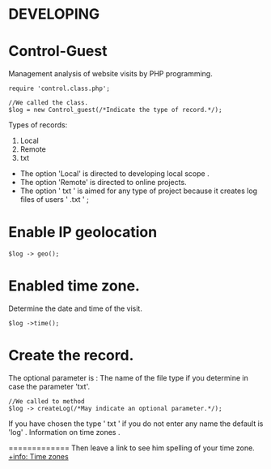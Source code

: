 DEVELOPING
=============

Control-Guest
=============

Management analysis of website visits by PHP programming.

```
require 'control.class.php';

//We called the class.
$log = new Control_guest(/*Indicate the type of record.*/);
```
Types of records:
 1. Local
 2. Remote
 3. txt

* The option 'Local' is directed to developing local scope .
* The option 'Remote' is directed to online projects.
* The option ' txt ' is aimed for any type of project because it creates log files of users ' .txt ' ;

Enable IP geolocation
=============
```
$log -> geo();
```
Enabled  time zone.
=============
Determine the date and time of the visit.

```
$log ->time();
```
Create the record.
=============
The optional parameter is :
The name of the file type if you 
determine in case the parameter 'txt'.

```
//We called to method
$log -> createLog(/*May indicate an optional parameter.*/);
```
If you have chosen the type ' txt ' if you
do not enter any name the default is 'log' .
Information on time zones .

=============
Then leave a link to see him spelling of your time zone.
[+info: Time zones](http://php.net/manual/es/timezones.php)
